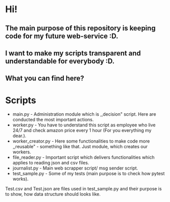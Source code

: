 # Hi!

## The main purpose of this repository is keeping code for my future web-service :D.
## I want to make my scripts transparent and understandable for everybody :D.
## What you can find here?

# Scripts
- main.py - Administration module which is ,,decision" script. Here are conducted the most important actions.
- worker.py - You have to understand this script as employee who live 24/7 and check amazon price every 1 hour (For you everything my dear.).
- worker_creator.py - Here some functionalities to make code more ,,reusable" - something like that. Just module, which creates our workers.
- file_reader.py - Important script which delivers functionalities which applies to reading json and csv files.
- journalist.py - Main web scrapper script/ msg sender script.
- test_sample.py - Some of my tests (main purpose is to check how pytest works).

Test.csv and Test.json are files used in test_sample.py and their purpose is to show, how data structure should looks like.